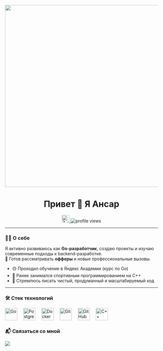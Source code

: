 <div align="center">
  <img src="https://user-images.githubusercontent.com/74038190/225813708-98b745f2-7d22-48cf-9150-083f1b00d6c9.gif" width="600" />
</div>

<h1 align="center">Привет 👋 Я Ансар</h1>

<div align="center">
  <a href="https://t.me/Rakhimov_Ans" target="_blank">
    <img src="https://img.shields.io/static/v1?message=Telegram&logo=telegram&label=&color=2CA5E0&logoColor=white&style=for-the-badge" height="25" alt="Telegram" />
  </a>
  <img src="https://komarev.com/ghpvc/?username=rakhimovans&style=for-the-badge&color=brightgreen" alt="profile views"/>
</div>

---

### 🧑‍💻 О себе

Я активно развиваюсь как **Go-разработчик**, создаю проекты и изучаю современные подходы к backend-разработке.  
💼 Готов рассматривать **офферы** и новые профессиональные вызовы.

- 🟡 Проходил обучение в Яндекс Академии (курс по Go)  
- 🧠 Ранее занимался спортивным программированием на C++  
- 🚀 Стремлюсь писать чистый, продуманный и масштабируемый код

---

### 🛠️ Стек технологий

<div align="left">
  <img src="https://skillicons.dev/icons?i=go" height="40" alt="Go" />
  <img width="12" />
  <img src="https://skillicons.dev/icons?i=postgres" height="40" alt="PostgreSQL" />
  <img width="12" />
  <img src="https://skillicons.dev/icons?i=docker" height="40" alt="Docker" />
  <img width="12" />
  <img src="https://skillicons.dev/icons?i=git" height="40" alt="Git" />
  <img width="12" />
  <img src="https://skillicons.dev/icons?i=github" height="40" alt="GitHub" />
  <img width="12" />
  <img src="https://skillicons.dev/icons?i=cpp" height="40" alt="C++" />
</div>



### 📬 Связаться со мной

<p align="left">
  <a href="https://t.me/Rakhimov_Ans" target="_blank">
    <img src="https://img.shields.io/badge/Telegram-%40Rakhimov__Ans-blue?style=for-the-badge&logo=telegram&logoColor=white" />
  </a>
</p>
